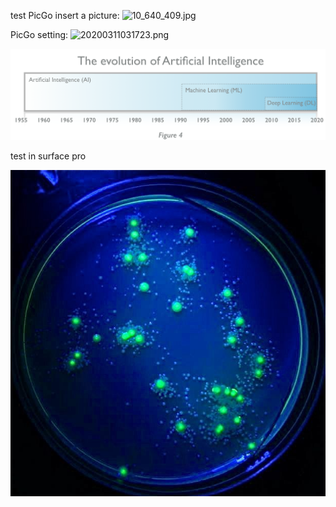 test PicGo
insert a picture:
![10_640_409.jpg](http://blog.ligene.cn/imageBed/10_640_409.jpg)

PicGo setting:
![20200311031723.png](http://blog.ligene.cn/imageBed/20200311031723.png)


![AI-1.png](https://raw.githubusercontent.com/adong77/ligene/master/imageBed/AI-1.png)

test in surface pro

![amp_bla.jpg](https://raw.githubusercontent.com/adong77/LIGENE/master/imageBedamp_bla.jpg)